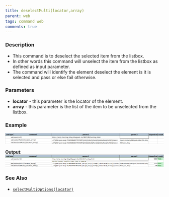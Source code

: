 ```yaml
---
title: deselectMulti(locator,array)
parent: web
tags: command web
comments: true
---
```


### Description

- This command is to deselect the selected item from the listbox.
- In other words this command will unselect the item from the listbox as defined as input parameter.
- The command will identify the element deselect the element is it is selected and pass or else fail otherwise.

### Parameters

- **locator** - this parameter is the locator of the element.
- **array** - this parameter is the list of the item to be unselected from the listbox.

### Example

![](image/deselectMulti_01.png)

**Output**:<br/>
![](image/deselectMulti_02.png)

### See Also

- [`selectMultiOptions(locator)`](selectMultiOptions(locator))